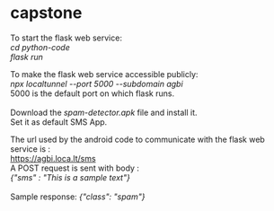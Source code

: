# capstone
To start the flask web service:<br>
<i>cd python-code</i><br>
<i>flask run</i><br>

To make the flask web service accessible publicly:<br>
<i>npx localtunnel --port 5000 --subdomain agbi</i><br>
5000 is the default port on which flask runs.<br>
<br>
Download the <i>spam-detector.apk</i> file and install it.<br>
Set it as default SMS App.<br>

The url used by the android code to communicate with the flask web service is : <br>
https://agbi.loca.lt/sms<br>
A POST request is sent with body : <br>
<i>{"sms" : "This is a sample text"}</i><br><br>
Sample response: <i>{"class": "spam"}</i><br>
